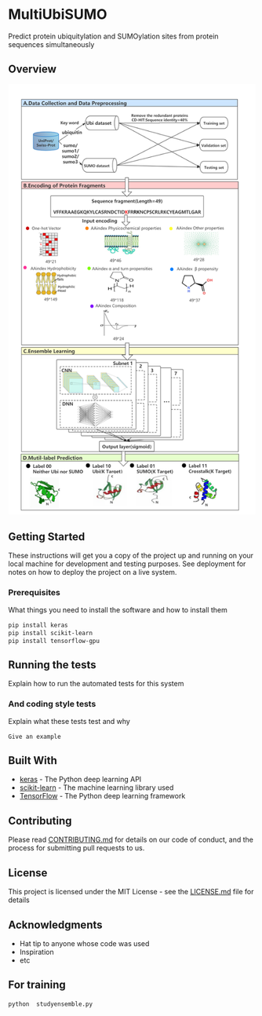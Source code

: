 # MultiUbiSUMO
Predict protein ubiquitylation and SUMOylation sites from protein sequences simultaneously

## Overview

![The overview of our workflow for predicting protein ubiquitylation and SUMOylation sites.](https://github.com/lijingyimm/MultiUbiSUMO/blob/main/overflow.png)




## Getting Started
 
These instructions will get you a copy of the project up and running on your local machine for development and testing purposes. See deployment for notes on how to deploy the project on a live system.
 
### Prerequisites
 
What things you need to install the software and how to install them
 
```
pip install keras
pip install scikit-learn
pip install tensorflow-gpu
```
 
## Running the tests
 
Explain how to run the automated tests for this system
 
### And coding style tests
 
Explain what these tests test and why
 
```
Give an example
```
 
## Built With
 
* [keras](https://keras.io/) - The Python deep learning API
* [scikit-learn](https://scikit-learn.org/stable/) - The machine learning library used
* [TensorFlow](https://tensorflow.google.cn/) - The Python deep learning framework
 
## Contributing

Please read [CONTRIBUTING.md](https://gist.github.com/PurpleBooth/b24679402957c63ec426) for details on our code of conduct, and the process for submitting pull requests to us.
  
## License
 
This project is licensed under the MIT License - see the [LICENSE.md](LICENSE.md) file for details
 
## Acknowledgments
 
* Hat tip to anyone whose code was used
* Inspiration
* etc

## For training
```
python  studyensemble.py
```
